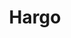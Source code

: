 ---
enabled: true
title: "Hargo"
description: "E-Commerce Theme"
image_webp: images/templates/hargo.webp
image: images/templates/hargo.jpg
link: "https://hargo.tristangoetz.me"

---